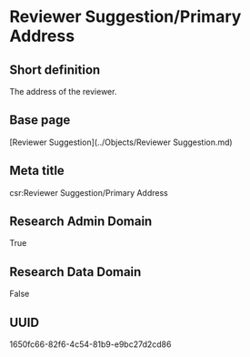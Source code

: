 # Reviewer Suggestion/Primary Address
## Short definition
The address of the reviewer.
## Base page
[Reviewer Suggestion](../Objects/Reviewer Suggestion.md)
## Meta title
csr:Reviewer Suggestion/Primary Address
## Research Admin Domain
True
## Research Data Domain
False
## UUID
1650fc66-82f6-4c54-81b9-e9bc27d2cd86
